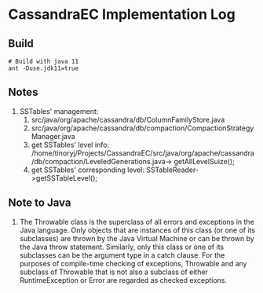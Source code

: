 <?xml version="1.0" encoding="UTF-8"?>
<!--
 ~ Licensed to the Apache Software Foundation (ASF) under one
 ~ or more contributor license agreements.  See the NOTICE file
 ~ distributed with this work for additional information
 ~ regarding copyright ownership.  The ASF licenses this file
 ~ to you under the Apache License, Version 2.0 (the
 ~ "License"); you may not use this file except in compliance
 ~ with the License.  You may obtain a copy of the License at
 ~
 ~   http://www.apache.org/licenses/LICENSE-2.0
 ~
 ~ Unless required by applicable law or agreed to in writing,
 ~ software distributed under the License is distributed on an
 ~ "AS IS" BASIS, WITHOUT WARRANTIES OR CONDITIONS OF ANY
 ~ KIND, either express or implied.  See the License for the
 ~ specific language governing permissions and limitations
 ~ under the License.
-->

# CassandraEC Implementation Log

## Build

```shell
# Build with java 11
ant -Duse.jdk11=true
```

## Notes


1. SSTables' management:
   1. src/java/org/apache/cassandra/db/ColumnFamilyStore.java
   2. src/java/org/apache/cassandra/db/compaction/CompactionStrategyManager.java
   3. get SSTables' level info: /home/tinoryj/Projects/CassandraEC/src/java/org/apache/cassandra/db/compaction/LeveledGenerations.java-> getAllLevelSuize();
   4. get SSTables' corresponding level: SSTableReader->getSSTableLevel();


## Note to Java

1. The Throwable class is the superclass of all errors and exceptions in the Java language. Only objects that are instances of this class (or one of its subclasses) are thrown by the Java Virtual Machine or can be thrown by the Java throw statement. Similarly, only this class or one of its subclasses can be the argument type in a catch clause. For the purposes of compile-time checking of exceptions, Throwable and any subclass of Throwable that is not also a subclass of either RuntimeException or Error are regarded as checked exceptions.